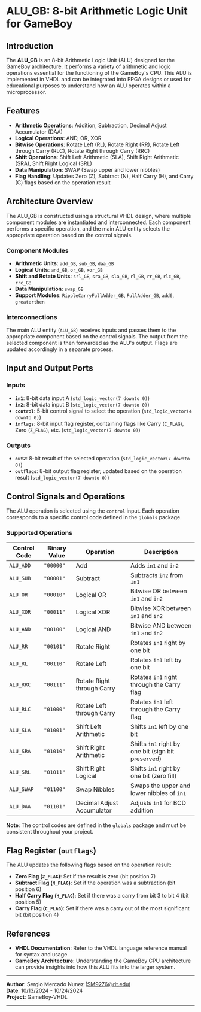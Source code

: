 # ALU_GB: 8-bit Arithmetic Logic Unit for GameBoy

## Introduction

The **ALU_GB** is an 8-bit Arithmetic Logic Unit (ALU) designed for the GameBoy architecture. It performs a variety of arithmetic and logic operations essential for the functioning of the GameBoy's CPU. This ALU is implemented in VHDL and can be integrated into FPGA designs or used for educational purposes to understand how an ALU operates within a microprocessor.

## Features

- **Arithmetic Operations**: Addition, Subtraction, Decimal Adjust Accumulator (DAA)
- **Logical Operations**: AND, OR, XOR
- **Bitwise Operations**: Rotate Left (RL), Rotate Right (RR), Rotate Left through Carry (RLC), Rotate Right through Carry (RRC)
- **Shift Operations**: Shift Left Arithmetic (SLA), Shift Right Arithmetic (SRA), Shift Right Logical (SRL)
- **Data Manipulation**: SWAP (Swap upper and lower nibbles)
- **Flag Handling**: Updates Zero (Z), Subtract (N), Half Carry (H), and Carry (C) flags based on the operation result

## Architecture Overview

The ALU_GB is constructed using a structural VHDL design, where multiple component modules are instantiated and interconnected. Each component performs a specific operation, and the main ALU entity selects the appropriate operation based on the control signals.

### Component Modules

- **Arithmetic Units**: `add_GB`, `sub_GB`, `daa_GB`
- **Logical Units**: `and_GB`, `or_GB`, `xor_GB`
- **Shift and Rotate Units**: `srl_GB`, `sra_GB`, `sla_GB`, `rl_GB`, `rr_GB`, `rlc_GB`, `rrc_GB`
- **Data Manipulation**: `swap_GB`
- **Support Modules**: `RippleCarryFullAdder_GB`, `FullAdder_GB`, `add6`, `greaterthen`

### Interconnections

The main ALU entity (`ALU_GB`) receives inputs and passes them to the appropriate component based on the control signals. The output from the selected component is then forwarded as the ALU's output. Flags are updated accordingly in a separate process.

## Input and Output Ports

### Inputs

- **`in1`**: 8-bit data input A (`std_logic_vector(7 downto 0)`)
- **`in2`**: 8-bit data input B (`std_logic_vector(7 downto 0)`)
- **`control`**: 5-bit control signal to select the operation (`std_logic_vector(4 downto 0)`)
- **`inflags`**: 8-bit input flag register, containing flags like Carry (`C_FLAG`), Zero (`Z_FLAG`), etc. (`std_logic_vector(7 downto 0)`)

### Outputs

- **`out2`**: 8-bit result of the selected operation (`std_logic_vector(7 downto 0)`)
- **`outflags`**: 8-bit output flag register, updated based on the operation result (`std_logic_vector(7 downto 0)`)

## Control Signals and Operations

The ALU operation is selected using the `control` input. Each operation corresponds to a specific control code defined in the `globals` package.

### Supported Operations

| Control Code | Binary Value | Operation                     | Description                               |
|--------------|--------------|-------------------------------|-------------------------------------------|
| `ALU_ADD`    | `"00000"`    | Add                           | Adds `in1` and `in2`                      |
| `ALU_SUB`    | `"00001"`    | Subtract                      | Subtracts `in2` from `in1`                |
| `ALU_OR`     | `"00010"`    | Logical OR                    | Bitwise OR between `in1` and `in2`        |
| `ALU_XOR`    | `"00011"`    | Logical XOR                   | Bitwise XOR between `in1` and `in2`       |
| `ALU_AND`    | `"00100"`    | Logical AND                   | Bitwise AND between `in1` and `in2`       |
| `ALU_RR`     | `"00101"`    | Rotate Right                  | Rotates `in1` right by one bit            |
| `ALU_RL`     | `"00110"`    | Rotate Left                   | Rotates `in1` left by one bit             |
| `ALU_RRC`    | `"00111"`    | Rotate Right through Carry    | Rotates `in1` right through the Carry flag|
| `ALU_RLC`    | `"01000"`    | Rotate Left through Carry     | Rotates `in1` left through the Carry flag |
| `ALU_SLA`    | `"01001"`    | Shift Left Arithmetic         | Shifts `in1` left by one bit              |
| `ALU_SRA`    | `"01010"`    | Shift Right Arithmetic        | Shifts `in1` right by one bit (sign bit preserved) |
| `ALU_SRL`    | `"01011"`    | Shift Right Logical           | Shifts `in1` right by one bit (zero fill) |
| `ALU_SWAP`   | `"01100"`    | Swap Nibbles                  | Swaps the upper and lower nibbles of `in1`|
| `ALU_DAA`    | `"01101"`    | Decimal Adjust Accumulator    | Adjusts `in1` for BCD addition            |

**Note**: The control codes are defined in the `globals` package and must be consistent throughout your project.

## Flag Register (`outflags`)

The ALU updates the following flags based on the operation result:

- **Zero Flag (`Z_FLAG`)**: Set if the result is zero (bit position 7)
- **Subtract Flag (`N_FLAG`)**: Set if the operation was a subtraction (bit position 6)
- **Half Carry Flag (`H_FLAG`)**: Set if there was a carry from bit 3 to bit 4 (bit position 5)
- **Carry Flag (`C_FLAG`)**: Set if there was a carry out of the most significant bit (bit position 4)

## References

- **VHDL Documentation**: Refer to the VHDL language reference manual for syntax and usage.
- **GameBoy Architecture**: Understanding the GameBoy CPU architecture can provide insights into how this ALU fits into the larger system.

---

**Author**: Sergio Mercado Nunez (<SM9276@rit.edu>)  
**Date**: 10/13/2024 - 10/24/2024  
**Project**: GameBoy-VHDL

---

